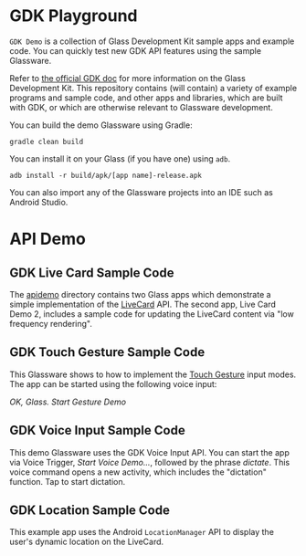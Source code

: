 GDK Playground
=======

`GDK Demo` is a collection of Glass Development Kit sample apps and example code.
You can quickly test new GDK API features using the sample Glassware.

Refer to [the official GDK doc](https://developers.google.com/glass/develop/gdk/index)
for more information on the Glass Development Kit.
This repository contains (will contain) a variety of example programs and sample code,
and other apps and libraries, which are built with GDK,
or which are otherwise relevant to Glassware development.


You can build the demo Glassware using Gradle:

    gradle clean build

You can install it on your Glass (if you have one) using `adb`.

    adb install -r build/apk/[app name]-release.apk


You can also import any of the Glassware projects
into an IDE such as Android Studio.


# API Demo

## GDK Live Card Sample Code

The [apidemo](https://github.com/harrywye/gdkdemo/tree/master/apidemo) directory contains two Glass apps
which demonstrate a simple implementation of the 
[LiveCard](https://developers.google.com/glass/develop/gdk/ui/live-cards) API.
The second app, Live Card Demo 2, includes a sample code
for updating the LiveCard content via "low frequency rendering".


## GDK Touch Gesture Sample Code

This Glassware shows to how to implement
the [Touch Gesture](https://developers.google.com/glass/develop/gdk/input/touch) input modes.
The app can be started using the following voice input:

_OK, Glass._ _Start Gesture Demo_


## GDK Voice Input Sample Code

This demo Glassware uses the GDK Voice Input API.
You can start the app via Voice Trigger, _Start Voice Demo..._, followed by the phrase _dictate_.
This voice command opens a new activity, 
which includes the "dictation" function.
Tap to start dictation.


## GDK Location Sample Code

This example app uses the Android `LocationManager` API
to display the user's dynamic location on the LiveCard.




